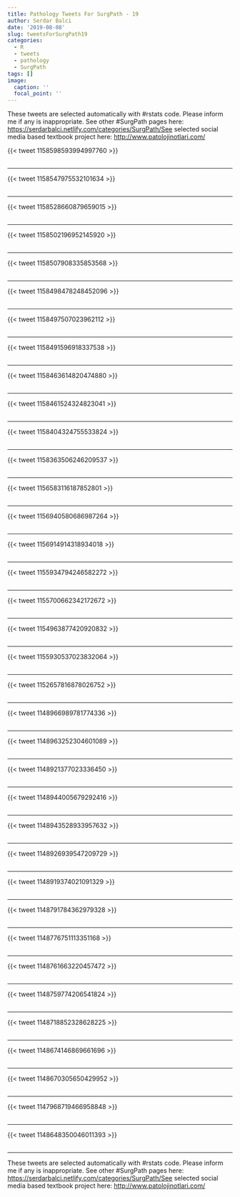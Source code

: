```yaml
---
title: Pathology Tweets For SurgPath - 19
author: Serdar Balci
date: '2019-08-08'
slug: tweetsForSurgPath19
categories:
  - R
  - tweets
  - pathology
  - SurgPath
tags: []
image:
  caption: ''
  focal_point: ''
---
```



These tweets are selected automatically with #rstats code. Please inform me if any is inappropriate.
See other #SurgPath pages here: https://serdarbalci.netlify.com/categories/SurgPath/See selected social media based textbook project here: http://www.patolojinotlari.com/

{{< tweet 1158598593994997760 >}}
<br>
<br>
<hr>
{{< tweet 1158547975532101634 >}}
<br>
<br>
<hr>
{{< tweet 1158528660879659015 >}}
<br>
<br>
<hr>
{{< tweet 1158502196952145920 >}}
<br>
<br>
<hr>
{{< tweet 1158507908335853568 >}}
<br>
<br>
<hr>
{{< tweet 1158498478248452096 >}}
<br>
<br>
<hr>
{{< tweet 1158497507023962112 >}}
<br>
<br>
<hr>
{{< tweet 1158491596918337538 >}}
<br>
<br>
<hr>
{{< tweet 1158463614820474880 >}}
<br>
<br>
<hr>
{{< tweet 1158461524324823041 >}}
<br>
<br>
<hr>
{{< tweet 1158404324755533824 >}}
<br>
<br>
<hr>
{{< tweet 1158363506246209537 >}}
<br>
<br>
<hr>
{{< tweet 1156583116187852801 >}}
<br>
<br>
<hr>
{{< tweet 1156940580686987264 >}}
<br>
<br>
<hr>
{{< tweet 1156914914318934018 >}}
<br>
<br>
<hr>
{{< tweet 1155934794246582272 >}}
<br>
<br>
<hr>
{{< tweet 1155700662342172672 >}}
<br>
<br>
<hr>
{{< tweet 1154963877420920832 >}}
<br>
<br>
<hr>
{{< tweet 1155930537023832064 >}}
<br>
<br>
<hr>
{{< tweet 1152657816878026752 >}}
<br>
<br>
<hr>
{{< tweet 1148966989781774336 >}}
<br>
<br>
<hr>
{{< tweet 1148963252304601089 >}}
<br>
<br>
<hr>
{{< tweet 1148921377023336450 >}}
<br>
<br>
<hr>
{{< tweet 1148944005679292416 >}}
<br>
<br>
<hr>
{{< tweet 1148943528933957632 >}}
<br>
<br>
<hr>
{{< tweet 1148926939547209729 >}}
<br>
<br>
<hr>
{{< tweet 1148919374021091329 >}}
<br>
<br>
<hr>
{{< tweet 1148791784362979328 >}}
<br>
<br>
<hr>
{{< tweet 1148776751113351168 >}}
<br>
<br>
<hr>
{{< tweet 1148761663220457472 >}}
<br>
<br>
<hr>
{{< tweet 1148759774206541824 >}}
<br>
<br>
<hr>
{{< tweet 1148718852328628225 >}}
<br>
<br>
<hr>
{{< tweet 1148674146869661696 >}}
<br>
<br>
<hr>
{{< tweet 1148670305650429952 >}}
<br>
<br>
<hr>
{{< tweet 1147968719466958848 >}}
<br>
<br>
<hr>
{{< tweet 1148648350046011393 >}}
<br>
<br>
<hr>


These tweets are selected automatically with #rstats code. Please inform me if any is inappropriate.
See other #SurgPath pages here: https://serdarbalci.netlify.com/categories/SurgPath/See selected social media based textbook project here: http://www.patolojinotlari.com/
